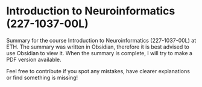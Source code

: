 # Introduction to Neuroinformatics (227-1037-00L)

Summary for the course Introduction to Neuroinformatics (227-1037-00L) at ETH. The summary was written in Obsidian, therefore it is best advised to use Obsidian to view it. When the summary is complete, I will try to make a PDF version available.

Feel free to contribute if you spot any mistakes, have clearer explanations or find something is missing!
